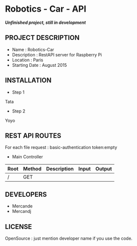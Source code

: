Robotics - Car - API
=====================

**_Unfinished project, still in development_**


## PROJECT DESCRIPTION

* Name : Robotics-Car
* Description : RestAPI server for Raspberry Pi
* Location : Paris
* Starting Date : August 2015


## INSTALLATION

* Step 1

Tata

* Step 2

Yoyo


## REST API ROUTES

For each file request : basic-authentication token:empty

* Main Controller

|Root             | Method   | Description                 | Input                      | Output
|-----------------|----------|-----------------------------|----------------------------|-----------------------------
| /               | GET 	 |                             |                            | 


## DEVELOPERS

* Mercande
* Mercandj


## LICENSE

OpenSource : just mention developer name if you use the code.